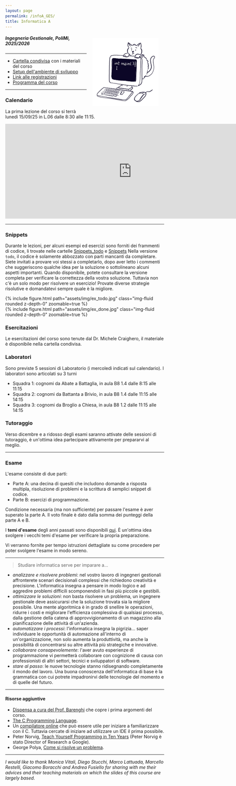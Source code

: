 ```yaml
---
layout: page
permalink: /infoA_GES/
title: Informatica A
---
```


<img src="../assets/img/cat.jpg" align="right" Hspace="18" Vspace="15" 
Border="0"  width="210" height="auto">
#####   Ingegneria Gestionale, PoliMi, 2025/2026

*** 

* [Cartella condivisa](https://polimi365-my.sharepoint.com/:f:/g/personal/10755186_polimi_it/EqUFeD-sIFpChkIWkWusljcBeoHiYTEJgZKOZqfN2fNEQQ?e=p1O6SS) con i materiali del corso
* [Setup dell'ambiente di sviluppo](https://polimi365-my.sharepoint.com/:b:/g/personal/10755186_polimi_it/EXO6Nb0jwEdLgtsjHNIfwzwBMwK-wpiAh-hdf-MHh-dU2g?e=uvV7rc )
* [Link alle registrazioni](https://docs.google.com/spreadsheets/d/1AOhwVo7HZd1SCarp8LmnCF28lwVxABxuuRHCtluKuyY/edit?usp=sharing) 
* [Programma del corso](https://www11.ceda.polimi.it/schedaincarico/schedaincarico/controller/scheda_pubblica/SchedaPublic.do?&evn_default=evento&c_classe=864658&lang=IT&__pj0=0&__pj1=7dec9fd9e0e179eaabf397d8966c6fe8)


***


### Calendario

La prima lezione del corso si terrà lunedì 15/09/25 in L.06 dalle 8:30 alle 11:15.

<iframe src="https://calendar.google.com/calendar/embed?height=300&wkst=2&bgcolor=%23ffffff&ctz=Europe%2FRome&showTitle=0&showDate=1&showPrint=0&showTabs=0&showTz=0&showCalendars=0&mode=AGENDA&showNav=0&src=ZTMwOWNlMWQ3NjZmYjRkNzE4Yjc5NDM2MjY0NDIxYjFjM2RkNWVjODg0NjczZTkyMGVkMjMxY2IzNzlmOWFjM0Bncm91cC5jYWxlbmRhci5nb29nbGUuY29t&color=%2333B679" style="border-width:0" width="800" height="300" frameborder="0" scrolling="no"></iframe>


***

### Snippets

Durante le lezioni, per alcuni esempi ed esercizi sono forniti dei frammenti di codice, li trovate nelle cartelle [Snippets_todo](https://polimi365-my.sharepoint.com/:f:/g/personal/10755186_polimi_it/EmPvgppi4ZJFtyZ7U32JLsYBpkcREL_kCLOUGtYZ2r-CVg?e=LCeu16) e [Snippets](https://polimi365-my.sharepoint.com/:f:/g/personal/10755186_polimi_it/EuyjwY9d_ehDqDS4N74tp7QBRBFSRiLEUM_OY2UrBwQdPw?e=0zmX9b)
Nella versione ```todo```, il codice è solamente abbozzato con parti mancanti da completare. Siete invitati a provare voi stessi a completarlo, dopo aver letto i commenti che suggeriscono qualche idea per la soluzione o sottolineano alcuni aspetti importanti.
Quando disponibile, potete consultare la versione completa per verificare la correttezza della vostra soluzione. Tuttavia non c'è un solo modo per risolvere un esercizio! Provate diverse strategie risolutive e domandatevi sempre quale è la migliore.

<div class="row justify-content-sm-center">
    <div class="col-sm-1 mt-3 mt-md-0">
      {% include figure.html path="assets/img/ex_todo.jpg" class="img-fluid rounded z-depth-0" zoomable=true %} 
    </div>
    <div class="col-sm-1 mt-3 mt-md-0">
        {% include figure.html path="assets/img/ex_done.jpg" class="img-fluid rounded z-depth-0" zoomable=true %}
    </div>
</div>

### Esercitazioni

Le esercitazioni del corso sono tenute dal Dr. Michele Craighero, il materiale è disponibile nella cartella condivisa.

### Laboratori
Sono previste 5 sessioni di Laboratorio (i mercoledì indicati sul calendario).
I laboratori sono articolati su 3 turni
* Squadra 1: cognomi da Abate a Battaglia, in aula B8 1.4 dalle 8:15 alle 11:15
* Squadra 2: cognomi da Battanta a Brivio, in aula B8 1.4 dalle 11:15 alle 14:15
* Squadra 3: cognomi da  Broglio a Chiesa, in aula B8 1.2 dalle 11:15 alle 14:15


### Tutoraggio

Verso dicembre e a ridosso degli esami saranno attivate delle sessioni di tutoraggio, è un'ottima idea partecipare attivamente per prepararvi al meglio.

***

### Esame

L'esame consiste di due parti:
* Parte A: una decina di quesiti che includono domande a risposta multipla, risoluzione di problemi e la scrittura di semplici snippet di codice. 
* Parte B: esercizi di programmazione.

Condizione necessaria (ma non sufficiente) per passare l'esame è aver superato la parte A.  Il voto finale è dato dalla somma dei punteggi della parte A e B.




I **temi d'esame** degli anni passati sono disponibili [qui](https://polimi365-my.sharepoint.com/:f:/g/personal/10755186_polimi_it/EoqBf6kpCkhEg0mr3tjv7J0BpolR6VzGWB5FNBaO2uRRZA?e=W91r6P). È un'ottima idea svolgere i vecchi temi d'esame per verificare la propria preparazione.

 Vi verranno fornite per tempo istruzioni dettagliate su come procedere per poter svolgere l'esame in modo sereno. 


***

> Studiare informatica serve per imparare a...

* _analizzare e risolvere  problemi_:
    nel vostro lavoro di ingegneri gestionali affronterete scenari decisionali complessi che richiedono creatività e precisione. L'informatica insegna a pensare in modo logico e ad aggredire problemi difficili scomponendoli  in fasi più piccole e gestibili.
* _ottimizzare le soluzioni_:
    non basta risolvere un problema, un ingegnere gestionale deve assicurarsi che la soluzione trovata sia la migliore possibile. Una mente algoritmica è in grado di snellire le operazioni, ridurre i costi e migliorare l'efficienza complessiva di qualsiasi processo, dalla gestione della catena di approvvigionamento di un magazzino alla pianificazione delle attività di un'azienda.
* _automatizzare i processi_:
    l'informatica insegna la pigrizia... saper individuare le opportunità di automazione all'interno di un'organizzazione, non solo aumenta la produttività, ma anche la possibilità di concentrarsi su altre attività più strategiche e innovative.
* _collaborare consapevolemente_:
    l'aver avuto esperienze di programmazione vi permetterà collaborare con cognizione di causa con professionisti di altri settori, tecnici e sviluppatori di software.
* _stare al passo_:
    le nuove tecnologie stanno ridisegnando completamente il mondo del lavoro. Una buona conoscenza dell'informatica di base è la grammatica con cui potrete impadronirvi delle tecnologie del momento e di quelle del futuro.

***

####  Risorse aggiuntive 

* [Dispensa a cura del Prof. Barenghi](https://barenghi.faculty.polimi.it/lib/exe/fetch.php?media=teaching:dispensa.pdf) che copre i prima argomenti del corso.
* [The C Programming Language](https://venkivasamsetti.github.io/ebookworm.github.io/Books/cse/C%20Programming%20Language%20(2nd%20Edition).pdf).
* Un [compilatore online](https://repl.it/languages/c) che può essere utile per iniziare a familiarizzare con il C. Tuttavia cercate di iniziare ad utilizzare un IDE il prima possibile.
* Peter Norvig, [Teach Yourself Programming in Ten Years](http://norvig.com/21-days.html) (Peter Norvig è stato Director of Research a Google).
* George Polya, [Come si risolve un problema](https://math.hawaii.edu/home/pdf/putnam/PolyaHowToSolveIt.pdf).


***


*I would like to thank Monica Vitali, Diego Stucchi, Marco Lattuada, Marcello Restelli, Giacomo Boracchi and Andrea Fusiello for sharing with me their advices and their teaching materials on which the slides of this course are largely based.*


